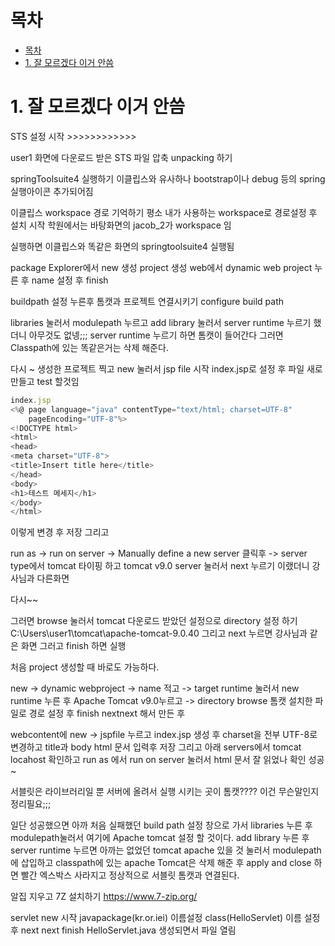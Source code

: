 # 목차

- [목차](#목차)
- [1. 잘 모르겠다 이거 안씀](#1-잘-모르겠다-이거-안씀)


# 1. 잘 모르겠다 이거 안씀

STS 설정 시작 >>>>>>>>>>>>

user1 화면에 다운로드 받은 STS 파일 압축 unpacking 하기

springToolsuite4 실행하기 이클립스와 유사하나 bootstrap이나 debug 등의 spring 실행아이콘 추가되어짐

이클립스 workspace 경로 기억하기
평소 내가 사용하는 workspace로 경로설정 후 설치 시작
학원에서는 바탕화면의 jacob_2가 workspace 임

실행하면 이클립스와 똑같은 화면의 springtoolsuite4 실행됨

package Explorer에서
new 생성 project 생성
web에서 
dynamic web project 누른 후 
name 설정 후 finish

buildpath 설정 누른후 톰캣과 프로젝트 연결시키기
configure build path

libraries 눌러서 
modulepath 누르고 add library 눌러서 
server runtime 누르기 했더니 아무것도 없넹;;;
server runtime 누르기 하면 톰캣이 들어간다
그러면 Classpath에 있는 똑같은거는 삭제 해준다.

다시 ~
생성한 프로젝트 찍고 new 눌러서 jsp file 시작 index.jsp로 설정 후 파일 새로 만들고 test 할것임

```js
index.jsp 
<%@ page language="java" contentType="text/html; charset=UTF-8"
    pageEncoding="UTF-8"%>
<!DOCTYPE html>
<html>
<head>
<meta charset="UTF-8">
<title>Insert title here</title>
</head>
<body>
<h1>테스트 메세지</h1>
</body>
</html>
```

이렇게 변경 후  저장
그리고

run as -> run on server -> Manually define a new server 클릭후 -> server type에서 tomcat 타이핑 하고 tomcat v9.0 server 눌러서 next 누르기
이랬더니 강사님과 다른화면

다시~~

그러면 browse 눌러서 tomcat 다운로드 받았던 설정으로 directory 설정 하기
C:\Users\user1\tomcat\apache-tomcat-9.0.40
그리고 next 누르면 강사님과 같은 화면 그러고 finish 하면 실행


처음 project 생성할 때 바로도 가능하다.

new -> dynamic webproject -> name 적고 -> target runtime 눌러서 new runtime 누른 후 Apache Tomcat v9.0누르고
-> directory browse 톰캣 설치한 파일로 경로 설정 후 finish nextnext 해서 만든 후

webcontent에 new -> jspfile 누르고 index.jsp 생성 후 charset을 전부 UTF-8로 변경하고 title과 body html 문서 입력후 저장
그리고 아래 servers에서 tomcat locahost 확인하고 run as 에서 run on server 눌러서 html 문서 잘 읽었나 확인 성공~

서블릿은 라이브러리일 뿐 서버에 올려서 실행 시키는 곳이 톰캣???? 이건 무슨말인지 정리필요;;;

일단 성공했으면 아까 처음 실패했던 build path 설정 창으로 가서 libraries 누른 후
modulepath눌러서 여기에 Apache tomcat 설정 할 것이다. add library 누른 후 server runtime 누르면 
아까는 없었던 tomcat apache 있을 것 눌러서 modulepath에 삽입하고 
classpath에 있는 apache Tomcat은 삭제 해준 후 apply and close 하면 빨간 엑스박스 사라지고 정상적으로
서블릿 톰캣과 연결된다.

알집 지우고 7Z 설치하기 https://www.7-zip.org/

servlet new 시작 javapackage(kr.or.iei) 이름설정 class(HelloServlet) 이름 설정 후 next next finish 
HelloServlet.java 생성되면서 파일 열림
